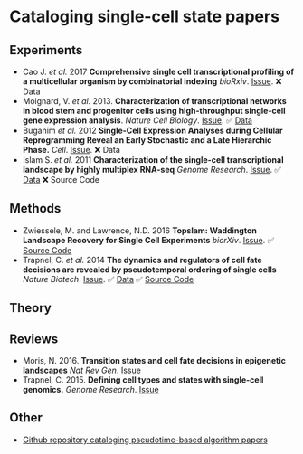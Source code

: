 # Cataloging single-cell state papers

## Experiments

* Cao J. _et al._ 2017 **Comprehensive single cell transcriptional profiling of a multicellular organism by combinatorial indexing** _bioRxiv_. [Issue](https://github.com/gwaygenomics/cell_state_papers/issues/8). :x: Data
* Moignard, V. _et al._ 2013. **Characterization of transcriptional networks in blood stem and
progenitor cells using high-throughput single-cell gene expression analysis**.
_Nature Cell Biology_. [Issue](https://github.com/gwaygenomics/cell_state_papers/issues/3).
:white_check_mark: [Data](https://www.ncbi.nlm.nih.gov/geo/query/acc.cgi?acc=GSE42518)
* Buganim _et al._ 2012 **Single-Cell Expression Analyses during Cellular Reprogramming
Reveal an Early Stochastic and a Late Hierarchic Phase.** _Cell_.
[Issue](https://github.com/gwaygenomics/cell_state_papers/issues/2). :x: Data
* Islam S. _et al._ 2011 **Characterization of the single-cell transcriptional landscape
by highly multiplex RNA-seq** _Genome Research_.
[Issue](https://github.com/gwaygenomics/cell_state_papers/issues/5). :white_check_mark:
[Data](https://www.ncbi.nlm.nih.gov/geo/query/acc.cgi?acc=GSE29087) :x: Source Code

## Methods

* Zwiessele, M. and Lawrence, N.D. 2016 **Topslam: Waddington Landscape Recovery for
Single Cell Experiments** _biorXiv_.
[Issue](https://github.com/gwaygenomics/cell_state_papers/issues/4). :white_check_mark:
[Source Code](https://github.com/mzwiessele/topslam)
* Trapnel, C. _et al._ 2014 **The dynamics and regulators of cell fate decisions are revealed
by pseudotemporal ordering of single cells** _Nature Biotech_.
[Issue](https://github.com/gwaygenomics/cell_state_papers/issues/6). :white_check_mark:
[Data](https://www.ncbi.nlm.nih.gov/geo/query/acc.cgi?acc=GSE52529) :white_check_mark:
[Source Code](http://cole-trapnell-lab.github.io/monocle-release/) 

## Theory

## Reviews

* Moris, N. 2016. **Transition states and cell fate decisions in epigenetic
landscapes** _Nat Rev Gen_. [Issue](https://github.com/gwaygenomics/cell_state_papers/issues/7)
* Trapnel, C. 2015. **Defining cell types and states with single-cell genomics.** _Genome Research_.
[Issue](https://github.com/gwaygenomics/cell_state_papers/issues/1)

## Other

* [Github repository cataloging pseudotime-based algorithm
papers](https://github.com/agitter/single-cell-pseudotime)
